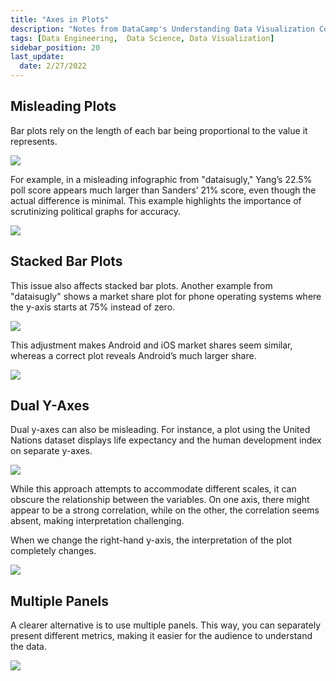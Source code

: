 ```yaml
---
title: "Axes in Plots"
description: "Notes from DataCamp's Understanding Data Visualization Course"
tags: [Data Engineering,  Data Science, Data Visualization]
sidebar_position: 20
last_update:
  date: 2/27/2022
---
```



## Misleading Plots

Bar plots rely on the length of each bar being proportional to the value it represents. 


<div class='img-center'>

![](/img/docs/misleading-plotsssssssss.png)

</div>


For example, in a misleading infographic from "dataisugly," Yang’s 22.5% poll score appears much larger than Sanders’ 21% score, even though the actual difference is minimal. This example highlights the importance of scrutinizing political graphs for accuracy.


<div class='img-center'>

![](/img/docs/misleading-plotsssssssss-correcteddddd.png)

</div>


## Stacked Bar Plots

This issue also affects stacked bar plots. Another example from "dataisugly" shows a market share plot for phone operating systems where the y-axis starts at 75% instead of zero. 

<div class='img-center'>

![](/img/docs/misleading-stacked-bar-plotsssssss.png)

</div>

This adjustment makes Android and iOS market shares seem similar, whereas a correct plot reveals Android’s much larger share.

<div class='img-center'>

![](/img/docs/misleading-stacked-bar-plotsssssss-correcteddddd.png)

</div>


## Dual Y-Axes

Dual y-axes can also be misleading. For instance, a plot using the United Nations dataset displays life expectancy and the human development index on separate y-axes. 

<div class='img-center'>

![](/img/docs/misleading-dual-y-axesssssssss.png)

</div>

While this approach attempts to accommodate different scales, it can obscure the relationship between the variables. On one axis, there might appear to be a strong correlation, while on the other, the correlation seems absent, making interpretation challenging. 

When we change the right-hand y-axis, the interpretation of the plot completely changes.

<div class='img-center'>

![](/img/docs/misleading-dual-y-axesssssssss-changing-one-y-axiss.png)

</div>



## Multiple Panels 

A clearer alternative is to use multiple panels. This way, you can separately present different metrics, making it easier for the audience to understand the data.

<div class='img-center'>

![](/img/docs/use-separate-panels-for-easier-Understandingssss.png)

</div>
